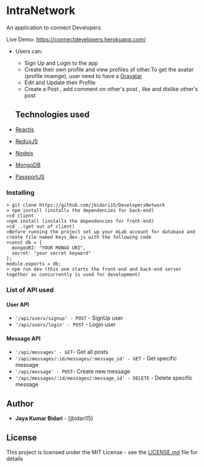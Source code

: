 # IntraNetwork

An application to connect Developers

Live Demo: https://connectdevelopers.herokuapp.com/

* Users can: 
  - Sign Up and Login to the app
  - Create their own profile and view profiles of other.To get the avatar (profile imamge), user need to have a [Gravatar](https://en.gravatar.com/)
  - Edit and Update their Profile
  - Create a Post , add comment on other's post , like and dislike other's post
  
  ## Technologies used

* [Reactjs](https://reactjs.org/docs/getting-started.html) 
* [ReduxJS](https://redux.js.org/) 
* [Nodejs](https://nodejs.org/en/docs/) 
* [MongoDB](https://docs.mongodb.com/) 
* [PassportJS](http://www.passportjs.org/docs/) 
  

### Installing


```
> git clone https://github.com/jbidari15/DevelopersNetwork
> npm install (installs the dependencies for back-end)
>cd client
>npm install (installs the dependencies for front-end)
>cd ..(get out of client)
>Before running the project set up your mLab account for database and create file named Keys_dev.js with the following code 
>const db = {
  mongoURI: "YOUR MONGO URI",
  secret: "your secret keyword"
};
module.exports = db;
> npm run dev (this one starts the front-end and back-end server together as concurrently is used for development)

```
### List of API used

#### User API
* `'/api/users/signup' - POST` - SignUp user
* `'/api/users/login' - POST` - Login user

#### Message API

* `'/api/messages' - GET`- Get all posts
* `'/api/messages/:id/messages/:message_id' - GET` - Get specific message
* `'/api/message' - POST`- Create new message
* `'/api/messages/:id/messages/:message_id' - DELETE` - Delete specific message





## Author

* **Jaya Kumar Bidari** - [jbidari15]


## License

This project is licensed under the MIT License - see the [LICENSE.md](LICENSE.md) file for details



